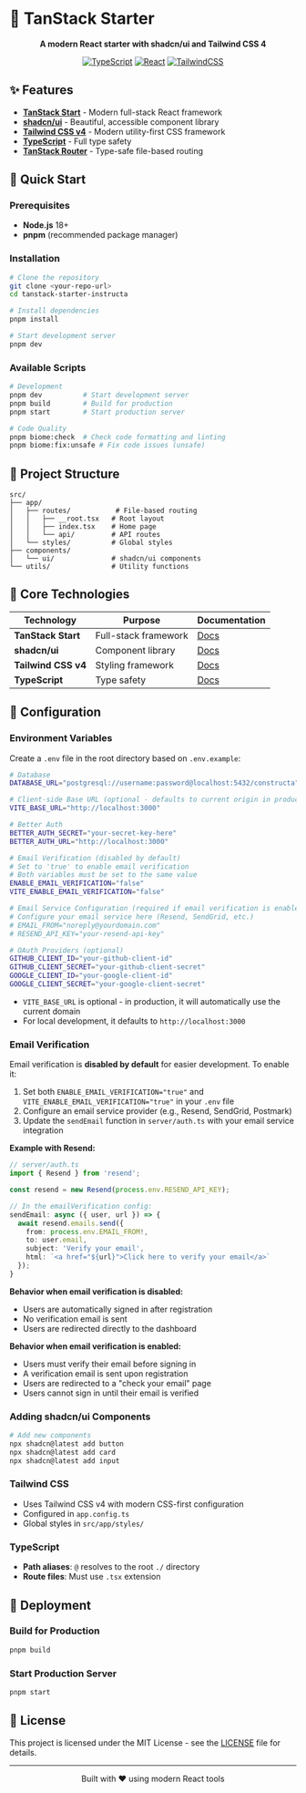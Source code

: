 # 🚀 TanStack Starter

<div align="center">
  <p><strong>A modern React starter with shadcn/ui and Tailwind CSS 4</strong></p>
  
  [![TypeScript](https://img.shields.io/badge/TypeScript-007ACC?style=for-the-badge&logo=typescript&logoColor=white)](https://typescriptlang.org/)
  [![React](https://img.shields.io/badge/React-20232A?style=for-the-badge&logo=react&logoColor=61DAFB)](https://reactjs.org/)
  [![TailwindCSS](https://img.shields.io/badge/Tailwind_CSS-38B2AC?style=for-the-badge&logo=tailwind-css&logoColor=white)](https://tailwindcss.com/)
</div>

## ✨ Features

- **[TanStack Start](https://tanstack.com/start)** - Modern full-stack React framework
- **[shadcn/ui](https://ui.shadcn.com/)** - Beautiful, accessible component library
- **[Tailwind CSS v4](https://tailwindcss.com/)** - Modern utility-first CSS framework
- **[TypeScript](https://typescriptlang.org/)** - Full type safety
- **[TanStack Router](https://tanstack.com/router)** - Type-safe file-based routing

## 🚀 Quick Start

### Prerequisites
- **Node.js** 18+ 
- **pnpm** (recommended package manager)

### Installation

```bash
# Clone the repository
git clone <your-repo-url>
cd tanstack-starter-instructa

# Install dependencies
pnpm install

# Start development server
pnpm dev
```

### Available Scripts

```bash
# Development
pnpm dev          # Start development server
pnpm build        # Build for production
pnpm start        # Start production server

# Code Quality
pnpm biome:check  # Check code formatting and linting
pnpm biome:fix:unsafe # Fix code issues (unsafe)
```

## 📁 Project Structure

```
src/
├── app/
│   ├── routes/           # File-based routing
│   │   ├── __root.tsx   # Root layout
│   │   ├── index.tsx    # Home page
│   │   └── api/         # API routes
│   └── styles/          # Global styles
├── components/
│   └── ui/              # shadcn/ui components
└── utils/               # Utility functions
```

## 🎯 Core Technologies

| Technology | Purpose | Documentation |
|------------|---------|---------------|
| **TanStack Start** | Full-stack framework | [Docs](https://tanstack.com/start) |
| **shadcn/ui** | Component library | [Docs](https://ui.shadcn.com/) |
| **Tailwind CSS v4** | Styling framework | [Docs](https://tailwindcss.com/) |
| **TypeScript** | Type safety | [Docs](https://typescriptlang.org/) |

## 🔧 Configuration

### Environment Variables

Create a `.env` file in the root directory based on `.env.example`:

```bash
# Database
DATABASE_URL="postgresql://username:password@localhost:5432/constructa"

# Client-side Base URL (optional - defaults to current origin in production)
VITE_BASE_URL="http://localhost:3000"

# Better Auth
BETTER_AUTH_SECRET="your-secret-key-here"
BETTER_AUTH_URL="http://localhost:3000"

# Email Verification (disabled by default)
# Set to 'true' to enable email verification
# Both variables must be set to the same value
ENABLE_EMAIL_VERIFICATION="false"
VITE_ENABLE_EMAIL_VERIFICATION="false"

# Email Service Configuration (required if email verification is enabled)
# Configure your email service here (Resend, SendGrid, etc.)
# EMAIL_FROM="noreply@yourdomain.com"
# RESEND_API_KEY="your-resend-api-key"

# OAuth Providers (optional)
GITHUB_CLIENT_ID="your-github-client-id"
GITHUB_CLIENT_SECRET="your-github-client-secret"
GOOGLE_CLIENT_ID="your-google-client-id"
GOOGLE_CLIENT_SECRET="your-google-client-secret"
```

- `VITE_BASE_URL` is optional - in production, it will automatically use the current domain
- For local development, it defaults to `http://localhost:3000`

### Email Verification

Email verification is **disabled by default** for easier development. To enable it:

1. Set both `ENABLE_EMAIL_VERIFICATION="true"` and `VITE_ENABLE_EMAIL_VERIFICATION="true"` in your `.env` file
2. Configure an email service provider (e.g., Resend, SendGrid, Postmark)
3. Update the `sendEmail` function in `server/auth.ts` with your email service integration

**Example with Resend:**
```typescript
// server/auth.ts
import { Resend } from 'resend';

const resend = new Resend(process.env.RESEND_API_KEY);

// In the emailVerification config:
sendEmail: async ({ user, url }) => {
  await resend.emails.send({
    from: process.env.EMAIL_FROM!,
    to: user.email,
    subject: 'Verify your email',
    html: `<a href="${url}">Click here to verify your email</a>`
  });
}
```

**Behavior when email verification is disabled:**
- Users are automatically signed in after registration
- No verification email is sent
- Users are redirected directly to the dashboard

**Behavior when email verification is enabled:**
- Users must verify their email before signing in
- A verification email is sent upon registration
- Users are redirected to a "check your email" page
- Users cannot sign in until their email is verified

### Adding shadcn/ui Components
```bash
# Add new components
npx shadcn@latest add button
npx shadcn@latest add card
npx shadcn@latest add input
```

### Tailwind CSS
- Uses Tailwind CSS v4 with modern CSS-first configuration
- Configured in `app.config.ts`
- Global styles in `src/app/styles/`

### TypeScript
- **Path aliases**: `@` resolves to the root `./` directory
- **Route files**: Must use `.tsx` extension

## 🚀 Deployment

### Build for Production
```bash
pnpm build
```

### Start Production Server
```bash
pnpm start
```

## 📄 License

This project is licensed under the MIT License - see the [LICENSE](LICENSE) file for details.

---

<div align="center">
  <p>Built with ❤️ using modern React tools</p>
</div>


